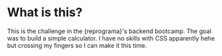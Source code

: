 # What is this?

This is the challenge in the {reprograma}'s backend bootcamp. The goal was to build a simple calculator. I have no skills with CSS apparently hehe but crossing my fingers so I can make it this time.
